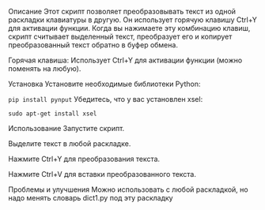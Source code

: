Описание
Этот скрипт позволяет преобразовывать текст из одной раскладки клавиатуры в другую. Он использует горячую клавишу Ctrl+Y для активации функции. Когда вы нажимаете эту комбинацию клавиш, скрипт считывает выделенный текст, преобразует его и копирует преобразованный текст обратно в буфер обмена.


Горячая клавиша: Использует Ctrl+Y для активации функции (можно поменять на любую).

Установка
Установите необходимые библиотеки Python:


```pip install pynput```
Убедитесь, что у вас установлен xsel:

```sudo apt-get install xsel```

Использование
Запустите скрипт.

Выделите текст в любой раскладке.

Нажмите Ctrl+Y для преобразования текста.

Нажмите Ctrl+V для вставки преобразованного текста.

Проблемы и улучшения
Можно использовать с любой раскладкой, но надо менять словарь dict1.py под эту раскладку
